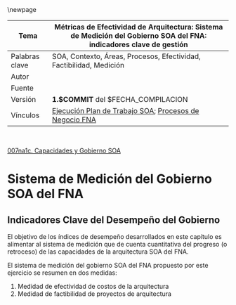 <div style="page-break-before: always;"></div>
\newpage

| Tema           | Métricas de Efectividad de Arquitectura: **Sistema de Medición del Gobierno SOA del FNA: indicadores clave de gestión**         |
|----------------|------------------------------------------------------------|
| Palabras clave | SOA, Contexto, Áreas, Procesos, Efectividad, Factibilidad, Medición  |
| Autor          |                                                            |
| Fuente         |                                                            |
| Versión        | **1.$COMMIT** del $FECHA_COMPILACION                       |
| Vínculos       | [Ejecución Plan de Trabajo SOA](onenote:#N001d.sharepoint.com); [Procesos de Negocio FNA](onenote:#N003a.com) |

<br>

[007na1c. Capacidades y Gobierno SOA](https://uniandes-my.sharepoint.com/personal/ha_wong10_uniandes_edu_co/_layouts/OneNote.aspx?id=%2Fpersonal%2Fha_wong10_uniandes_edu_co%2FDocuments%2FBlocs%20de%20notas%2FHarry%20Alfredo%20%40%20Work&wd=target%28SOA%2FSOA.one%7C54D369EF-B7AB-4AC1-8D87-059C763394A1%2F007na1c.%20Capacidades%20y%20Gobierno%20SOA%7CEE66B38D-4CD5-4280-BFBA-B5FFE3E0A1C7%2F%29)


# Sistema de Medición del Gobierno SOA del FNA
## Indicadores Clave del Desempeño del Gobierno
El objetivo de los índices de desempeño desarrollados en este capítulo es alimentar al sistema de medición que de cuenta cuantitativa del progreso (o retroceso) de las capacidades de la arquitectura SOA del FNA. 

El sistema de medición del gobierno SOA del FNA propuesto por este ejercicio se resumen en dos medidas: 

1. Medidad de efectividad de costos de la arquitectura
1. Medidad de factibilidad de proyectos de arquitectura



